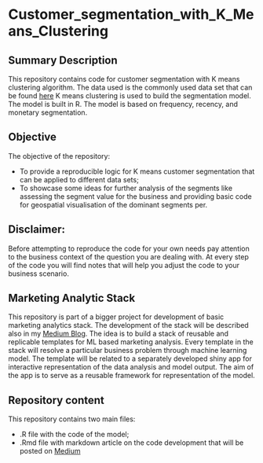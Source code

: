 # Customer_segmentation_with_K_Means_Clustering

## Summary Description

This repository contains code for customer segmentation with K means clustering algorithm.
The data used is the commonly used data set that can be found [here](https://www.kaggle.com/carrie1/ecommerce-data)
K means clustering is used to build the segmentation model. The model is built in R.
The model is based on frequency, recency, and monetary segmentation.

## Objective

The objective of the repository:
-	To provide a reproducible logic for K means customer segmentation that can be applied to different data sets;
-	To showcase some ideas for further analysis of the segments like assessing the segment value for the business and providing basic code for geospatial visualisation of the dominant segments per.

## Disclaimer:

Before attempting to reproduce the code for your own needs pay attention to the business context of the question you are dealing with. At every step of the code you will find notes that will help you adjust the code to your business scenario.

## Marketing Analytic Stack

This repository is part of a bigger project for development of basic marketing analytics stack. The development of the stack will be described also in my [Medium Blog](https://medium.com/@dessi.georgieva8).
The idea is to build a stack of reusable and replicable templates for ML based marketing analysis. Every template in the stack will resolve a particular business problem through machine learning model. The template will be related to a separately developed shiny app for interactive representation of the data analysis and model output. The aim of the app is to serve as a reusable framework for representation of the model.

## Repository content

This repository contains two main files:
-	.R file with the code of the model;
-	.Rmd file with markdown article on the code development that will be posted on [Medium](https://medium.com/@dessi.georgieva8)
